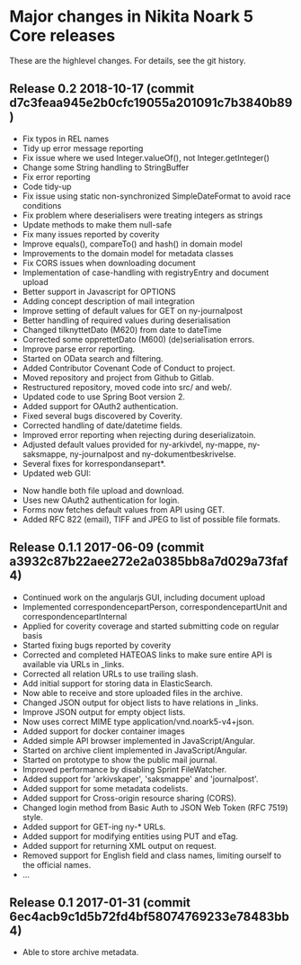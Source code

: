 Major changes in Nikita Noark 5 Core releases
=============================================

These are the highlevel changes.  For details, see the git history.

Release 0.2 2018-10-17 (commit d7c3feaa945e2b0cfc19055a201091c7b3840b89)
------------------------
 * Fix typos in REL names
 * Tidy up error message reporting
 * Fix issue where we used Integer.valueOf(), not Integer.getInteger()
 * Change some String handling to StringBuffer
 * Fix error reporting
 * Code tidy-up
 * Fix issue using static non-synchronized SimpleDateFormat to avoid 
 race conditions
 * Fix problem where deserialisers were treating integers as strings
 * Update methods to make them null-safe
 * Fix many issues reported by coverity
 * Improve equals(), compareTo() and hash() in domain model
 * Improvements to the domain model for metadata classes
 * Fix CORS issues when downloading document
 * Implementation of case-handling with registryEntry and document upload
 * Better support in Javascript for OPTIONS
 * Adding concept description of mail integration
 * Improve setting of default values for GET on ny-journalpost
 * Better handling of required values during deserialisation 
 * Changed tilknyttetDato (M620) from date to dateTime
 * Corrected some opprettetDato (M600) (de)serialisation errors.
 * Improve parse error reporting.
 * Started on OData search and filtering.
 * Added Contributor Covenant Code of Conduct to project.
 * Moved repository and project from Github to Gitlab.
 * Restructured repository, moved code into src/ and web/.
 * Updated code to use Spring Boot version 2.
 * Added support for OAuth2 authentication.
 * Fixed several bugs discovered by Coverity.
 * Corrected handling of date/datetime fields.
 * Improved error reporting when rejecting during deserializatoin.
 * Adjusted default values provided for ny-arkivdel, ny-mappe,
   ny-saksmappe, ny-journalpost and ny-dokumentbeskrivelse.
 * Several fixes for korrespondansepart*.
 * Updated web GUI:
  - Now handle both file upload and download.
  - Uses new OAuth2 authentication for login.
  - Forms now fetches default values from API using GET.
  - Added RFC 822 (email), TIFF and JPEG to list of possible file formats.

Release 0.1.1 2017-06-09 (commit a3932c87b22aee272e2a0385bb8a7d029a73faf4)
--------------------------------------------------------------------------
 * Continued work on the angularjs GUI, including document upload
 * Implemented correspondencepartPerson, correspondencepartUnit and correspondencepartInternal
 * Applied for coverity coverage and started submitting code on regular basis
 * Started fixing bugs reported by coverity
 * Corrected and completed HATEOAS links to make sure entire API is
   available via URLs in \_links.
 * Corrected all relation URLs to use trailing slash.
 * Add initial support for storing data in ElasticSearch.
 * Now able to receive and store uploaded files in the archive.
 * Changed JSON output for object lists to have relations in \_links.
 * Improve JSON output for empty object lists.
 * Now uses correct MIME type application/vnd.noark5-v4+json.
 * Added support for docker container images
 * Added simple API browser implemented in JavaScript/Angular.
 * Started on archive client implemented in JavaScript/Angular.
 * Started on prototype to show the public mail journal.
 * Improved performance by disabling Sprint FileWatcher.
 * Added support for 'arkivskaper', 'saksmappe' and 'journalpost'.
 * Added support for some metadata codelists.
 * Added support for Cross-origin resource sharing (CORS).
 * Changed login method from Basic Auth to JSON Web Token (RFC 7519) style.
 * Added support for GET-ing ny-* URLs.
 * Added support for modifying entities using PUT and eTag.
 * Added support for returning XML output on request.
 * Removed support for English field and class names, limiting ourself
   to the official names.
 * ...

Release 0.1 2017-01-31 (commit 6ec4acb9c1d5b72fd4bf58074769233e78483bb4)
-----------------------
 * Able to store archive metadata.

